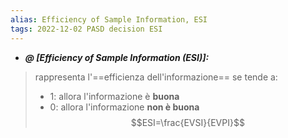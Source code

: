 ```yaml
---
alias: Efficiency of Sample Information, ESI
tags: 2022-12-02 PASD decision ESI
---
```


- ***@ [Efficiency of Sample Information (ESI)]:***
> rappresenta l'==efficienza dell'informazione== se tende a:
> - $1$: allora l'informazione è **buona**
> - $0$: allora l'informazione **non è buona**
> $$ESI=\frac{EVSI}{EVPI}$$
<!--ID: 1670236970422-->
